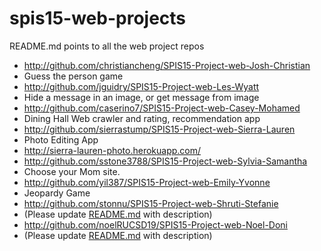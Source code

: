 # spis15-web-projects
README.md points to all the web project repos

* http://github.com/christiancheng/SPIS15-Project-web-Josh-Christian
 * Guess the person game 
* http://github.com/jguidry/SPIS15-Project-web-Les-Wyatt
 * Hide a message in an image, or get message from image
* http://github.com/caserino7/SPIS15-Project-web-Casey-Mohamed 
 * Dining Hall Web crawler and rating, recommendation app
* http://github.com/sierrastump/SPIS15-Project-web-Sierra-Lauren
 * Photo Editing App
 * http://sierra-lauren-photo.herokuapp.com/
* http://github.com/sstone3788/SPIS15-Project-web-Sylvia-Samantha 
 * Choose your Mom site. 
* http://github.com/yil387/SPIS15-Project-web-Emily-Yvonne
 * Jeopardy Game 
* http://github.com/stonnu/SPIS15-Project-web-Shruti-Stefanie
 * (Please update [README.md](http://github.com/stonnu/SPIS15-Project-web-Shruti-Stefanie/blob/master/README.md) with description)
* http://github.com/noelRUCSD19/SPIS15-Project-web-Noel-Doni 
 *  (Please update [README.md](http://github.com/noelRUCSD19/SPIS15-Project-web-Noel-Doni/blob/master/README.md) with description)
